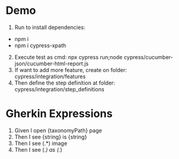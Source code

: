 # Demo
1. Run to install dependencies: 
 - npm i
 - npm i cypress-xpath
2. Execute test as cmd: npx cypress run;node cypress/cucumber-json/cucumber-html-report.js 
4. If want to add more feature, create on folder: cypress/integration/features
5. Then define the step definition at folder: cypress/integration/step_definitions
# Gherkin Expressions 
1. Given I open {taxonomyPath} page
2. Then I see {string} is {string}
3. Then I see (.*) image
4. Then I see (.*) as (.*)
  

